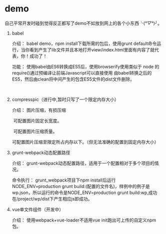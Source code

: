 # demo

自己平常开发时碰到觉得反正都写了demo不如放到网上的各个小东西╰(*°▽°*)╯。

1. babel

   介绍： babel demo，npm install下载所需的包后，使用grunt default命令运行，当你看到产生了lib文件并且本地打开view/index.html里面有内容了就代表，你！成功了！

   功能： 使用babel由ES6转换成ES5后，使用browserify使用类似于 node 的 require()通过预编译让前端Javascript可以直接使用 由babel转换之后的ES5，然后由clean将中间产生的包含ES5文件的dist文件删除。

   ​

2. compresspic（进行中,暂时只写了一个限定内存大小）

   介绍： 图片压缩，有损压缩

   ​    可配置图片固定长宽度。

   ​    可配置图片压缩质量。

   ​    可配置图片压缩至限定所占内存以下。（但无法准确的配置到固定内存大小）

3. grunt-webpack动态配置路径

   介绍： grunt-webpack动态配置路径，适用于一个配置相对于多个项目的情况。

   命令执行： grunt_webpack项目下npm install后运行NODE_ENV=production grunt build:(配置的文件名)，样例中的例子是wp.json，所以运行的命令是NODE_ENV=production grunt build:wp,成功在/project/wp/dist下产生相应js即成功。

4. vue单文件组件（开发中）

   介绍： 使用webpack+vue-loader不适用vue init跑出可上传的自定义npm包。